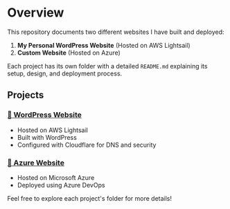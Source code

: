 # Overview 

This repository documents two different websites I have built and deployed:

1. **My Personal WordPress Website** (Hosted on AWS Lightsail)  
2. **Custom Website** (Hosted on Azure)

Each project has its own folder with a detailed `README.md` explaining its setup, design, and deployment process.

## Projects

### [📂 WordPress Website](./personal-wordpress-site/README.md)
- Hosted on AWS Lightsail
- Built with WordPress
- Configured with Cloudflare for DNS and security

### [📂 Azure Website](./azure-website/README.md)
- Hosted on Microsoft Azure
- Deployed using Azure DevOps

Feel free to explore each project's folder for more details!
